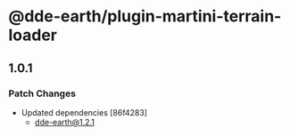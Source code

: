 # @dde-earth/plugin-martini-terrain-loader

## 1.0.1

### Patch Changes

- Updated dependencies [86f4283]
  - dde-earth@1.2.1
